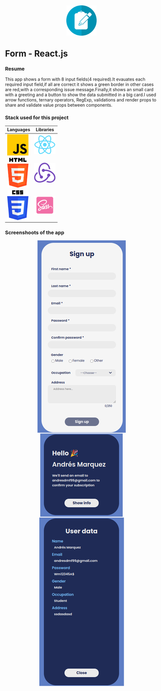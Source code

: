 <p align="center" width="100%">
  <img src="./src/img/survey.png" alt="Survey" width="100px" heigth="100px" />
</p>


# Form - React.js

### Resume

This app shows a form with 8 input fields(4 required).It evauates each required input field,if all are correct it shows a green border in other cases are red,with a corresponding issue message.Finally,it shows an small card with a greeting and a button to show the data submitted in a big card.I used arrow functions, ternary operators, RegExp, validations and render props to share and validate value props between components.

### Stack used for this project

| Languages  | Libraries |
| ------ | ------ |
| <img src="./src/img/javascript.png" alt="JavaScript" width="70px" heigth="70px" />  | <img src="./src/img/react.png" alt="React" width="70px" heigth="70px" />  |
| <img src="./src/img/html.png" alt="Html5" width="70px" heigth="70px" />  | <img src="./src/img/redux.png" alt="Redux" width="70px" heigth="70px" />  |
| <img src="./src/img/css.png" alt="Css" width="70px" heigth="70px" />  | <img src="./src/img/sass.png" alt="Sass" width="70px" heigth="70px" />  |


### Screenshoots of the app

<p align="center" width="100%">
  <img src="./src/img/form.png" alt="Form" />
  <img src="./src/img/form-card1.png" alt="Survey" />
  <img src="./src/img/form-card2.png" alt="Survey" />
</p>